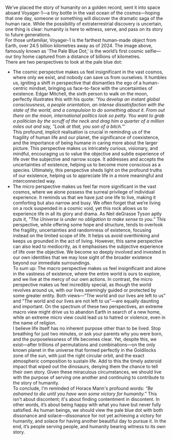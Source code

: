 We’ve placed the story of humanity on a golden record, sent it into space aboard Voyager-1—a tiny bottle in the vast ocean of the cosmos—hoping that one day, someone or something will discover the dramatic saga of the human race. While the possibility of extraterrestrial discovery is uncertain, one thing is clear: humanity is here to witness, serve, and pass on its story to future generations.\
For those unfamiliar, Voyager-1 is the farthest human-made object from Earth, over 24.5 billion kilometres away as of 2024. The image above, famously known as 'The Pale Blue Dot,' is the world’s first cosmic selfie—our tiny home captured from a distance of billions of kilometres.\
There are two perspectives to look at the pale blue dot:
- The cosmic perspective makes us feel insignificant in the vast cosmos, where only we exist, and nobody can save us from ourselves. It humbles us, igniting a shift in perspective that dismantles the ego of a human-centric mindset, bringing us face-to-face with the uncertainties of existence. Edgar Mitchell, the sixth person to walk on the moon, perfectly illustrates this with his quote: *'You develop an instant global consciousness, a people orientation, an intense dissatisfaction with the state of the world, and a compulsion to do something about it. From out there on the moon, international politics look so petty. You want to grab a politician by the scruff of the neck and drag him a quarter of a million miles out and say, "Look at that, you son of a bitch."'*\
This profound, implicit realisation is crucial in reminding us of the fragility of human life and our planet, the significance of coexistence, and the importance of being humane in caring more about the larger picture. This perspective makes us intricately curious, visionary, and mindful, encouraging us to value the objective and subtle experience of life over the subjective and narrow scope. It addresses and accepts the uncertainties of existence, helping us to become more conscious as a species. Ultimately, this perspective sheds light on the profound truths of our existence, helping us to appreciate life in a more meaningful and interconnected way.
- The micro perspective makes us feel far more significant in the vast cosmos, where we alone possess the surreal privilege of individual experience. It reminds us that we have just one life to live, making it comforting but also narrow and busy. We often forget that we’re living on a rock suspended in a cosmic void, yet this rock allows us to experience life in all its glory and drama. As Neil deGrasse Tyson aptly puts it, *"The Universe is under no obligation to make sense to you.”* This perspective, while offering some hope and structure, tends to overlook the fragility, uncertainties and randomness of existence, focusing instead on the limited scope of life. It helps us avoid overthinking and keeps us grounded in the act of living. However, this same perspective can also lead to mediocrity, as it emphasises the subjective experience of life over the objective. We become so deeply involved and invested in our own identities that we may lose sight of the broader existence beyond our immediate surroundings.\
To sum up: The macro perspective makes us feel insignificant and alone in the vastness of existence, where the entire world is ours to explore, and we live at the mercy of our own actions. In contrast, the micro perspective makes us feel incredibly special, as though the world revolves around us, with our lives seemingly guided or protected by some greater entity. Both views—"The world and our lives are left to us" and "The world and our lives are not left to us"—are equally daunting and important. On the spectrum of these two perspectives, an extreme macro view might drive us to abandon Earth in search of a new home, while an extreme micro view could lead us to hatred or violence, even in the name of religion.\
I believe life itself has no inherent purpose other than to be lived. Stop breathing for just two minutes, or ask your parents why you were born, and the purposelessness of life becomes clear. Yet, despite this, we exist—after trillions of permutations and combinations—on the only known planet in the universe that formed perfectly in the Goldilocks zone of the sun, with just the right circular orbit, and the exact atmospheric composition to sustain life. Add to this the timely asteroid impact that wiped out the dinosaurs, denying them the chance to tell their own story. Given these miraculous circumstances, we should live with the purpose of serving one another and continuing to contribute to the story of humanity.\
To conclude, I’m reminded of Horace Mann's profound words: *“Be ashamed to die until you have won some victory for humanity.”* This isn't about discontent; it's about finding contentment in discontent. In other words, it’s about being happy with what you have but never fully satisfied. As human beings, we should view the pale blue dot with both dissonance and solace—dissonance for not yet achieving a victory for humanity, and solace for having another beautiful day to pursue it. In the end, it’s people serving people, and humanity bearing witness to its own story.
